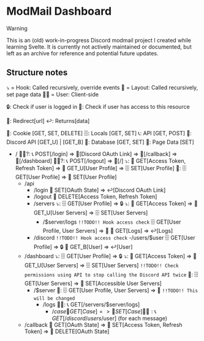 # ModMail Dashboard

> [!WARNING]  
> This is an (old) work-in-progress Discord modmail project I created while learning Svelte. It is currently not actively maintained or documented, but left as an archive for reference and potential future updates.

## Structure notes

⤵️ = Hook: Called recursively, override events
📩 = Layout: Called recursively, set page data
🙍🏼 = User: Client-side

🔒: Check if user is logged in
🔑: Check if user has access to this resource

🔗: Redirect[url]
↩️: Returns[data]

🍪: Cookie [GET, SET, DELETE]
🗄️: Locals [GET, SET]
📞: API [GET, POST]
📡: Discord API [GET_U] | [GET_B]
💽: Database [GET, SET]
🎁: Page Data [SET]

- /
  🙍🏼?: 📞 POST[/login] => 🔗[Discord OAuth Link] => 🔗[/callback] => 🔗[/dashboard]
  🙍🏼?: 📞 POST[/logout] => 🔗[/]
  ⤵️: 🍪 GET[Access Token, Refresh Token] => 📡 GET_U[User Profile] => 🗄️ SET[User Profile]
  📩: 🗄️ GET[User Profile] => 🎁 SET[User Profile]
  - /api
    - /login
      🍪 SET[OAuth State] => ↩️[Discord OAuth Link]
    - /logout
      🍪 DELETE[Access Token, Refresh Token]
    - /servers
      ⤵️: 🗄️ GET[User Profile] => 🔒
      ⤵️: 🍪 GET[Access Token] => 📡 GET_U[User Servers] => 🗄️ SET[User Servers]
      - /$server/logs `!!TODO!! Hook access check`
        🗄️ GET[User Profile, User Servers] => 🔑
        💽 GET[Logs] => ↩️[Logs]
    - /discord `!!TODO!! Hook access check`
      -/users/$user
        🗄️ GET[User Profile] => 🔒
        📡 GET_B[User] => ↩️[User]
  - /dashboard
    ⤵️: 🗄️ GET[User Profile] => 🔒
    ⤵️: 🍪 GET[Access Token] => 📡 GET_U[User Servers] => 🗄️ SET[User Servers] `!!TODO!! Check permissions using API to stop calling the Discord API twice`
    📩: 🗄️ GET[User Servers] => 🎁 SET[Accessible User Servers]
    - /$server
      📩: 🗄️ GET[User Profile, User Servers] => 🔑 `!!TODO!! This will be changed`
      - /logs
        🙍🏼: 📞 GET[/servers/$server/logs]
        - /$case
          💽 GET[Case] => 🎁 SET[Case]
          🙍🏼: 📞 GET[/discord/users/$user] (for each message)
  - /callback
  🍪 GET[OAuth State] => 🍪 SET[Access Token, Refresh Token] => 🍪 DELETE[OAuth State]

